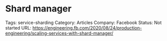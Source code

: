 # Shard manager

Tags: service-sharding
Category: Articles
Company: Facebook
Status: Not started
URL: https://engineering.fb.com/2020/08/24/production-engineering/scaling-services-with-shard-manager/